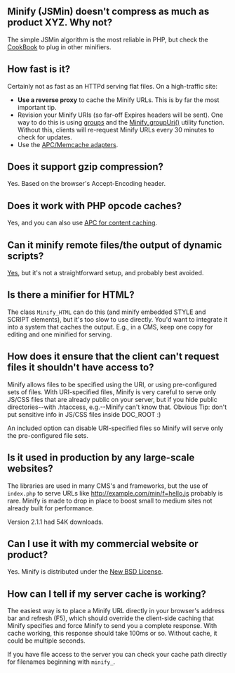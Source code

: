 ## Minify (JSMin) doesn't compress as much as product XYZ. Why not?

The simple JSMin algorithm is the most reliable in PHP, but check the [CookBook](CookBook.wiki.md) to plug in other minifiers.

## How fast is it?

Certainly not as fast as an HTTPd serving flat files. On a high-traffic site:

  * **Use a reverse proxy** to cache the Minify URLs. This is by far the most important tip.
  * Revision your Minify URIs (so far-off Expires headers will be sent). One way to do this is using [groups](UserGuide.wiki.md#using-groups-for-nicer-urls) and the [Minify_groupUri()](UserGuide.wiki.md#far-future-expires-headers) utility function. Without this, clients will re-request Minify URLs every 30 minutes to check for updates.
  * Use the [APC/Memcache adapters](CookBook.wiki.md).
  
## Does it support gzip compression?

Yes. Based on the browser's Accept-Encoding header.

## Does it work with PHP opcode caches?

Yes, and you can also use [APC for content caching](CookBook.wiki.md).

## Can it minify remote files/the output of dynamic scripts?

[Yes](CustomSource.wiki.md#non-file-sources), but it's not a straightforward setup, and probably best avoided.

## Is there a minifier for HTML?

The class `Minify_HTML` can do this (and minify embedded STYLE and SCRIPT elements), but it's too slow to use directly. You'd want to integrate it into a system that caches the output. E.g., in a CMS, keep one copy for editing and one minified for serving.

## How does it ensure that the client can't request files it shouldn't have access to?

Minify allows files to be specified using the URI, or using pre-configured sets of files. With URI-specified files, Minify is very careful to serve only JS/CSS files that are already public on your server, but if you hide public directories--with .htaccess, e.g.--Minify can't know that. Obvious Tip: don't put sensitive info in JS/CSS files inside DOC_ROOT :)

An included option can disable URI-specified files so Minify will serve only the pre-configured file sets.

## Is it used in production by any large-scale websites?

The libraries are used in many CMS's and frameworks, but the use of `index.php` to serve URLs like http://example.com/min/f=hello.js probably is rare. Minify is made to drop in place to boost small to medium sites not already built for performance. 

Version 2.1.1 had 54K downloads.

## Can I use it with my commercial website or product?

Yes. Minify is distributed under the [New BSD License](http://www.opensource.org/licenses/bsd-license.php).

## How can I tell if my server cache is working?

The easiest way is to place a Minify URL directly in your browser's address bar and refresh (F5), which should override the client-side caching that Minify specifies and force Minify to send you a complete response. With cache working, this response should take 100ms or so. Without cache, it could be multiple seconds.

If you have file access to the server you can check your cache path directly for filenames beginning with `minify_`.